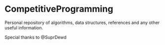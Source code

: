 CompetitiveProgramming
======================

Personal repository of algorithms, data structures, references and any other useful information.

Special thanks to @SuprDewd
